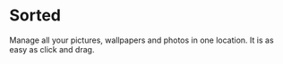# Sorted

Manage all your pictures, wallpapers and photos in one location. It is as easy as click and drag.